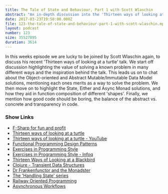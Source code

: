```yaml
---
title: The Tale of State and Behaviour, Part 1 with Scott Wlaschin
abstract: "An in-depth discussion into the 'Thirteen ways of looking at a turtle' talk"
date: 2017-03-23T19:50:00.000Z
file: 123-the-tale-of-state-and-behaviour-part-1-with-scott-wlaschin.mp3
layout: podcast
number: 123
size: 35527895
duration: 3614
---
```


In this weeks episode we are lucky to be joined by Scott Wlaschin again, to discuss his recent 'Thirteen ways of looking at a turtle' talk.
We start off discussion highlighting the value of solving a known problem in many different ways and the inspiration behind the talk.
This leads us on to chat about the Object-oriented and Abstract Mutable/Immutable Data Model solutions, mentioning each ones merits as a way to solve the problem.
We then move on to highlight the State, Either and Async Monad solutions, and how they aid in function composition of different 'shapes'.
Finally, we mention how good code should be boring, the balance of the abstract vs. concrete and transparency in code.

### Show Links

- [F-Sharp for fun and profit](http://fsharpforfunandprofit.com/)
- [Thirteen ways of looking at a turtle](http://fsharpforfunandprofit.com/turtle/)
- [Thirteen ways of looking at a turtle - YouTube](https://www.youtube.com/watch?v=AG3KuqDbmhM)
- [Functional Programming Design Patterns](http://fsharpforfunandprofit.com/fppatterns/)
- [Exercises in Programming Style](http://theburningmonk.com/2015/08/exercises-in-programming-stylestyle-1/)
- [Exercises in Programming Style - Infoq](https://www.infoq.com/presentations/programming-styles)
- [Thirteen Ways of Looking at a Blackbird](https://en.wikipedia.org/wiki/Thirteen_Ways_of_Looking_at_a_Blackbird)
- [Clojure - Transient Data Structures](https://clojure.org/reference/transients)
- [Dr Frankenfunctor and the Monadster](http://fsharpforfunandprofit.com/monadster/)
- [The 'Handling State' series](https://fsharpforfunandprofit.com/series/handling-state.html)
- [Railway Oriented Programming](https://fsharpforfunandprofit.com/rop/)
- [Asynchronous Workflows](https://docs.microsoft.com/en-us/dotnet/articles/fsharp/language-reference/asynchronous-workflows)
